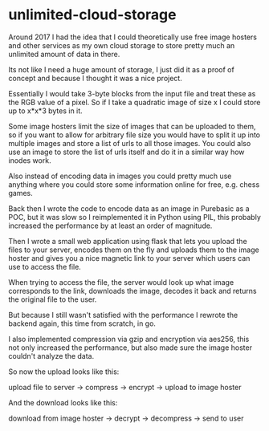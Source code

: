 # unlimited-cloud-storage
Around 2017 I had the idea that I could theoretically use free image hosters and other services
as my own cloud storage to store pretty much an unlimited amount of data in there.

Its not like I need a huge amount of storage, I just did it as a proof of concept and
because I thought it was a nice project.

Essentially I would take 3-byte blocks from the input file and treat these as the RGB value of a pixel.
So if I take a quadratic image of size x I could store up to x\*x\*3 bytes in it.

Some image hosters limit the size of images that can be uploaded to them, so if you want to allow for
arbitrary file size you would have to split it up into multiple images and store a list of urls to all those images.
You could also use an image to store the list of urls itself and do it in a similar way how inodes work.

Also instead of encoding data in images you could pretty much use anything where you could store
some information online for free, e.g. chess games.

Back then I wrote the code to encode data as an image in Purebasic as a POC,
but it was slow so I reimplemented it in Python using PIL, this probably increased the performance
by at least an order of magnitude.

Then I wrote a small web application using flask that lets you upload the files to your server,
encodes them on the fly and uploads them to the image hoster and gives you a nice
magnetic link to your server which users can use to access the file.

When trying to access the file, the server would look up what image corresponds to the link,
downloads the image, decodes it back and returns the original file to the user.

But because I still wasn't satisfied with the performance I rewrote the backend again,
this time from scratch, in go.

I also implemented compression via gzip and encryption via aes256, this not only
increased the performance, but also made sure the image hoster couldn't analyze the data.

So now the upload looks like this:

upload file to server -> compress -> encrypt -> upload to image hoster

And the download looks like this:

download from image hoster -> decrypt -> decompress -> send to user 

